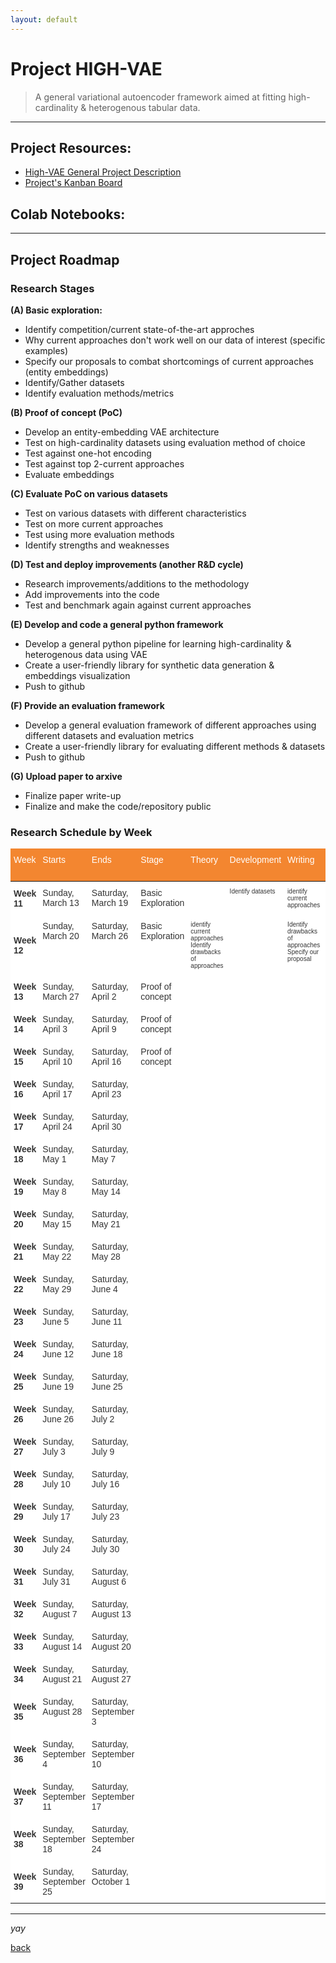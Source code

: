 ```yaml
---
layout: default
---
```


# Project HIGH-VAE

> A general variational autoencoder framework aimed at fitting high-cardinality & heterogenous tabular data.
  
  
  


* * *    


## Project Resources:

*   [High-VAE General Project Description](https://kod5kod.github.io/PhDev/pages/HighVAE_general.pdf)
*   [Project's Kanban Board](https://github.com/kod5kod/HighVAE/projects/1)
      

## Colab Notebooks:




* * *  


## Project Roadmap


### Research Stages

__(A) Basic exploration:__  
* Identify competition/current state-of-the-art approches     
* Why current approaches don't work well on our data of interest (specific examples)  
* Specify our proposals to combat shortcomings of current approaches (entity embeddings)   
* Identify/Gather datasets   
* Identify evaluation methods/metrics  
  
__(B) Proof of concept (PoC)__   
* Develop an entity-embedding VAE architecture  
* Test on high-cardinality datasets using evaluation method of choice
* Test against one-hot encoding  
* Test against top 2-current approaches
* Evaluate embeddings 
  
__(C) Evaluate PoC on various datasets__     
* Test on various datasets with different characteristics  
* Test on more current approaches 
* Test using more evaluation methods
* Identify strengths and weaknesses  
  
__(D) Test and deploy improvements (another R&D cycle)__  
* Research improvements/additions to the methodology  
* Add improvements into the code
* Test and benchmark again against current approaches
  
__(E) Develop and code a general python framework__    
* Develop a general python pipeline for learning high-cardinality & heterogenous data using VAE  
* Create a user-friendly library for synthetic data generation & embeddings visualization   
* Push to github
  
__(F) Provide an evaluation framework__       
* Develop a general evaluation framework of different approaches using different datasets and evaluation metrics
* Create a user-friendly library for evaluating different methods & datasets 
* Push to github
  
__(G) Upload paper to arxive__   
* Finalize paper write-up  
* Finalize and make the code/repository public  

### Research Schedule by Week

<style type="text/css">
.tg  {border:none;border-collapse:collapse;border-color:#aaa;border-spacing:0;}
.tg td{background-color:#fff;border-color:#aaa;border-style:solid;border-width:0px;color:#333;
  font-family:Arial, sans-serif;font-size:14px;overflow:hidden;padding:10px 5px;word-break:normal;}
.tg th{background-color:#f38630;border-color:#aaa;border-style:solid;border-width:0px;color:#fff;
  font-family:Arial, sans-serif;font-size:14px;font-weight:normal;overflow:hidden;padding:10px 5px;word-break:normal;}
.tg .tg-7p3h{border-color:inherit;font-size:x-small;text-align:left;vertical-align:top}
.tg .tg-0pky{border-color:inherit;text-align:left;vertical-align:top}
.tg .tg-g7sd{border-color:inherit;font-weight:bold;text-align:left;vertical-align:middle}
</style>
<table class="tg">
<thead>
  <tr>
    <th class="tg-0pky">Week</th>
    <th class="tg-0pky">Starts</th>
    <th class="tg-0pky">Ends</th>
    <th class="tg-0pky">Stage</th>
    <th class="tg-0pky">Theory</th>
    <th class="tg-0pky">Development </th>
    <th class="tg-0pky">Writing</th>
    <th class="tg-0pky">Limitations<br><br></th>
  </tr>
</thead>
<tbody>
  <tr>
    <td class="tg-g7sd"><span style="font-weight:bold">Week 11</span></td>
    <td class="tg-0pky">Sunday, March 13</td>
    <td class="tg-0pky">Saturday, March 19</td>
    <td class="tg-0pky">Basic Exploration</td>
    <td class="tg-7p3h"></td>
    <td class="tg-7p3h">Identify datasets<br>&nbsp;&nbsp;<br></td>
    <td class="tg-7p3h">identify current approaches</td>
    <td class="tg-7p3h"></td>
  </tr>
  <tr>
    <td class="tg-g7sd"><span style="font-weight:bold">Week 12</span></td>
    <td class="tg-0pky">Sunday, March 20</td>
    <td class="tg-0pky">Saturday, March 26</td>
    <td class="tg-0pky">Basic Exploration</td>
    <td class="tg-7p3h">identify current approaches<br>Identify drawbacks of approaches</td>
    <td class="tg-7p3h"></td>
    <td class="tg-7p3h">Identify drawbacks of approaches<br>Specify our proposal</td>
    <td class="tg-7p3h">52002 midterms</td>
  </tr>
  <tr>
    <td class="tg-g7sd"><span style="font-weight:bold">Week 13</span></td>
    <td class="tg-0pky">Sunday, March 27</td>
    <td class="tg-0pky">Saturday, April 2</td>
    <td class="tg-0pky">Proof of concept</td>
    <td class="tg-7p3h"></td>
    <td class="tg-7p3h"></td>
    <td class="tg-7p3h"></td>
    <td class="tg-7p3h"></td>
  </tr>
  <tr>
    <td class="tg-g7sd"><span style="font-weight:bold">Week 14</span></td>
    <td class="tg-0pky">Sunday, April 3</td>
    <td class="tg-0pky">Saturday, April 9</td>
    <td class="tg-0pky">Proof of concept</td>
    <td class="tg-7p3h"></td>
    <td class="tg-7p3h"></td>
    <td class="tg-7p3h"></td>
    <td class="tg-7p3h"></td>
  </tr>
  <tr>
    <td class="tg-g7sd"><span style="font-weight:bold">Week 15</span></td>
    <td class="tg-0pky">Sunday, April 10</td>
    <td class="tg-0pky">Saturday, April 16</td>
    <td class="tg-0pky">Proof of concept</td>
    <td class="tg-7p3h"></td>
    <td class="tg-7p3h"></td>
    <td class="tg-7p3h"></td>
    <td class="tg-7p3h"></td>
  </tr>
  <tr>
    <td class="tg-g7sd"><span style="font-weight:bold">Week 16</span></td>
    <td class="tg-0pky">Sunday, April 17</td>
    <td class="tg-0pky">Saturday, April 23</td>
    <td class="tg-0pky"></td>
    <td class="tg-7p3h"></td>
    <td class="tg-7p3h"></td>
    <td class="tg-7p3h"></td>
    <td class="tg-7p3h"></td>
  </tr>
  <tr>
    <td class="tg-g7sd"><span style="font-weight:bold">Week 17</span></td>
    <td class="tg-0pky">Sunday, April 24</td>
    <td class="tg-0pky">Saturday, April 30</td>
    <td class="tg-0pky"></td>
    <td class="tg-7p3h"></td>
    <td class="tg-7p3h"></td>
    <td class="tg-7p3h"></td>
    <td class="tg-7p3h"></td>
  </tr>
  <tr>
    <td class="tg-g7sd"><span style="font-weight:bold">Week 18</span></td>
    <td class="tg-0pky">Sunday, May 1</td>
    <td class="tg-0pky">Saturday, May 7</td>
    <td class="tg-0pky"></td>
    <td class="tg-7p3h"></td>
    <td class="tg-7p3h"></td>
    <td class="tg-7p3h"></td>
    <td class="tg-7p3h"></td>
  </tr>
  <tr>
    <td class="tg-g7sd"><span style="font-weight:bold">Week 19</span></td>
    <td class="tg-0pky">Sunday, May 8</td>
    <td class="tg-0pky">Saturday, May 14</td>
    <td class="tg-0pky"></td>
    <td class="tg-7p3h"></td>
    <td class="tg-7p3h"></td>
    <td class="tg-7p3h"></td>
    <td class="tg-7p3h"></td>
  </tr>
  <tr>
    <td class="tg-g7sd"><span style="font-weight:bold">Week 20</span></td>
    <td class="tg-0pky">Sunday, May 15</td>
    <td class="tg-0pky">Saturday, May 21</td>
    <td class="tg-0pky"></td>
    <td class="tg-7p3h"></td>
    <td class="tg-7p3h"></td>
    <td class="tg-7p3h"></td>
    <td class="tg-7p3h"></td>
  </tr>
  <tr>
    <td class="tg-g7sd"><span style="font-weight:bold">Week 21</span></td>
    <td class="tg-0pky">Sunday, May 22</td>
    <td class="tg-0pky">Saturday, May 28</td>
    <td class="tg-0pky"></td>
    <td class="tg-7p3h"></td>
    <td class="tg-7p3h"></td>
    <td class="tg-7p3h"></td>
    <td class="tg-7p3h"></td>
  </tr>
  <tr>
    <td class="tg-g7sd"><span style="font-weight:bold">Week 22</span></td>
    <td class="tg-0pky">Sunday, May 29</td>
    <td class="tg-0pky">Saturday, June 4</td>
    <td class="tg-0pky"></td>
    <td class="tg-7p3h"></td>
    <td class="tg-7p3h"></td>
    <td class="tg-7p3h"></td>
    <td class="tg-7p3h"></td>
  </tr>
  <tr>
    <td class="tg-g7sd"><span style="font-weight:bold">Week 23</span></td>
    <td class="tg-0pky">Sunday, June 5</td>
    <td class="tg-0pky">Saturday, June 11</td>
    <td class="tg-0pky"></td>
    <td class="tg-7p3h"></td>
    <td class="tg-7p3h"></td>
    <td class="tg-7p3h"></td>
    <td class="tg-7p3h"></td>
  </tr>
  <tr>
    <td class="tg-g7sd"><span style="font-weight:bold">Week 24</span></td>
    <td class="tg-0pky">Sunday, June 12</td>
    <td class="tg-0pky">Saturday, June 18</td>
    <td class="tg-0pky"></td>
    <td class="tg-7p3h"></td>
    <td class="tg-7p3h"></td>
    <td class="tg-7p3h"></td>
    <td class="tg-7p3h"></td>
  </tr>
  <tr>
    <td class="tg-g7sd"><span style="font-weight:bold">Week 25</span></td>
    <td class="tg-0pky">Sunday, June 19</td>
    <td class="tg-0pky">Saturday, June 25</td>
    <td class="tg-0pky"></td>
    <td class="tg-7p3h"></td>
    <td class="tg-7p3h"></td>
    <td class="tg-7p3h"></td>
    <td class="tg-7p3h"></td>
  </tr>
  <tr>
    <td class="tg-g7sd"><span style="font-weight:bold">Week 26</span></td>
    <td class="tg-0pky">Sunday, June 26</td>
    <td class="tg-0pky">Saturday, July 2</td>
    <td class="tg-0pky"></td>
    <td class="tg-7p3h"></td>
    <td class="tg-7p3h"></td>
    <td class="tg-7p3h"></td>
    <td class="tg-7p3h"></td>
  </tr>
  <tr>
    <td class="tg-g7sd"><span style="font-weight:bold">Week 27</span></td>
    <td class="tg-0pky">Sunday, July 3</td>
    <td class="tg-0pky">Saturday, July 9</td>
    <td class="tg-0pky"></td>
    <td class="tg-7p3h"></td>
    <td class="tg-7p3h"></td>
    <td class="tg-7p3h"></td>
    <td class="tg-7p3h"></td>
  </tr>
  <tr>
    <td class="tg-g7sd"><span style="font-weight:bold">Week 28</span></td>
    <td class="tg-0pky">Sunday, July 10</td>
    <td class="tg-0pky">Saturday, July 16</td>
    <td class="tg-0pky"></td>
    <td class="tg-7p3h"></td>
    <td class="tg-7p3h"></td>
    <td class="tg-7p3h"></td>
    <td class="tg-7p3h"></td>
  </tr>
  <tr>
    <td class="tg-g7sd"><span style="font-weight:bold">Week 29</span></td>
    <td class="tg-0pky">Sunday, July 17</td>
    <td class="tg-0pky">Saturday, July 23</td>
    <td class="tg-0pky"></td>
    <td class="tg-7p3h"></td>
    <td class="tg-7p3h"></td>
    <td class="tg-7p3h"></td>
    <td class="tg-7p3h"></td>
  </tr>
  <tr>
    <td class="tg-g7sd"><span style="font-weight:bold">Week 30</span></td>
    <td class="tg-0pky">Sunday, July 24</td>
    <td class="tg-0pky">Saturday, July 30</td>
    <td class="tg-0pky"></td>
    <td class="tg-7p3h"></td>
    <td class="tg-7p3h"></td>
    <td class="tg-7p3h"></td>
    <td class="tg-7p3h"></td>
  </tr>
  <tr>
    <td class="tg-g7sd"><span style="font-weight:bold">Week 31</span></td>
    <td class="tg-0pky">Sunday, July 31</td>
    <td class="tg-0pky">Saturday, August 6</td>
    <td class="tg-0pky"></td>
    <td class="tg-7p3h"></td>
    <td class="tg-7p3h"></td>
    <td class="tg-7p3h"></td>
    <td class="tg-7p3h"></td>
  </tr>
  <tr>
    <td class="tg-g7sd"><span style="font-weight:bold">Week 32</span></td>
    <td class="tg-0pky">Sunday, August 7</td>
    <td class="tg-0pky">Saturday, August 13</td>
    <td class="tg-0pky"></td>
    <td class="tg-7p3h"></td>
    <td class="tg-7p3h"></td>
    <td class="tg-7p3h"></td>
    <td class="tg-7p3h"></td>
  </tr>
  <tr>
    <td class="tg-g7sd"><span style="font-weight:bold">Week 33</span></td>
    <td class="tg-0pky">Sunday, August 14</td>
    <td class="tg-0pky">Saturday, August 20</td>
    <td class="tg-0pky"></td>
    <td class="tg-7p3h"></td>
    <td class="tg-7p3h"></td>
    <td class="tg-7p3h"></td>
    <td class="tg-7p3h"></td>
  </tr>
  <tr>
    <td class="tg-g7sd"><span style="font-weight:bold">Week 34</span></td>
    <td class="tg-0pky">Sunday, August 21</td>
    <td class="tg-0pky">Saturday, August 27</td>
    <td class="tg-0pky"></td>
    <td class="tg-7p3h"></td>
    <td class="tg-7p3h"></td>
    <td class="tg-7p3h"></td>
    <td class="tg-7p3h"></td>
  </tr>
  <tr>
    <td class="tg-g7sd"><span style="font-weight:bold">Week 35</span></td>
    <td class="tg-0pky">Sunday, August 28</td>
    <td class="tg-0pky">Saturday, September 3</td>
    <td class="tg-0pky"></td>
    <td class="tg-7p3h"></td>
    <td class="tg-7p3h"></td>
    <td class="tg-7p3h"></td>
    <td class="tg-7p3h"></td>
  </tr>
  <tr>
    <td class="tg-g7sd"><span style="font-weight:bold">Week 36</span></td>
    <td class="tg-0pky">Sunday, September 4</td>
    <td class="tg-0pky">Saturday, September 10</td>
    <td class="tg-0pky"></td>
    <td class="tg-7p3h"></td>
    <td class="tg-7p3h"></td>
    <td class="tg-7p3h"></td>
    <td class="tg-7p3h"></td>
  </tr>
  <tr>
    <td class="tg-g7sd"><span style="font-weight:bold">Week 37</span></td>
    <td class="tg-0pky">Sunday, September 11</td>
    <td class="tg-0pky">Saturday, September 17</td>
    <td class="tg-0pky"></td>
    <td class="tg-7p3h"></td>
    <td class="tg-7p3h"></td>
    <td class="tg-7p3h"></td>
    <td class="tg-7p3h"></td>
  </tr>
  <tr>
    <td class="tg-g7sd"><span style="font-weight:bold">Week 38</span></td>
    <td class="tg-0pky">Sunday, September 18</td>
    <td class="tg-0pky">Saturday, September 24</td>
    <td class="tg-0pky"></td>
    <td class="tg-7p3h"></td>
    <td class="tg-7p3h"></td>
    <td class="tg-7p3h"></td>
    <td class="tg-7p3h"></td>
  </tr>
  <tr>
    <td class="tg-g7sd"><span style="font-weight:bold">Week 39</span></td>
    <td class="tg-0pky">Sunday, September 25</td>
    <td class="tg-0pky">Saturday, October 1</td>
    <td class="tg-0pky"></td>
    <td class="tg-7p3h"></td>
    <td class="tg-7p3h"></td>
    <td class="tg-7p3h"></td>
    <td class="tg-7p3h"></td>
  </tr>
</tbody>
</table>

* * * 

_yay_

[back](../)
